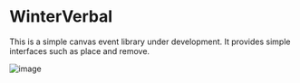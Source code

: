 # WinterVerbal

This is a simple canvas event library under development.
It provides simple interfaces such as place and remove.

![image](https://github.com/Prince-Hervoet/WinterVerbal/assets/122962161/cfa8b920-ddac-4af6-9330-f5202fe7c45d)
